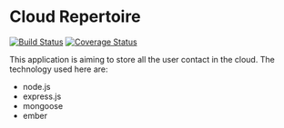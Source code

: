 # Cloud Repertoire
[![Build Status](https://travis-ci.org/ChristopheHoch/repertoire.png?branch=master)](https://travis-ci.org/ChristopheHoch/repertoire) [![Coverage Status](https://coveralls.io/repos/ChristopheHoch/repertoire/badge.png)](https://coveralls.io/r/ChristopheHoch/repertoire)

This application is aiming to store all the user contact in the cloud. The technology used here are:
- node.js
- express.js
- mongoose
- ember